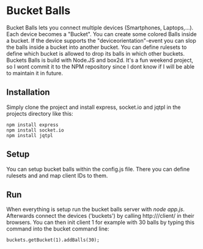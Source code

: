 # Bucket Balls

Bucket Balls lets you connect multiple devices (Smartphones, Laptops,...).
Each device becomes a "Bucket". You can create some colored Balls inside a bucket.
If the device supports the "deviceorientation"-event you can slop the balls inside a bucket
into another bucket. You can define rulesets to define which bucket is allowed to
drop its balls in which other buckets.
Buckets Balls is build with Node.JS and box2d. It's a fun weekend project,
so I wont commit it to the NPM repository since I dont know if I will be able
to maintain it in future.

## Installation

Simply clone the project and install express, socket.io and jqtpl in the projects directory
like this:

    npm install express
    npm install socket.io
    npm install jqtpl

## Setup

You can setup bucket balls within the config.js file. There you can define rulesets and
and map client IDs to them.

## Run

When everything is setup run the bucket balls server with _node app.js_.
Afterwards connect the devices ('buckets') by calling http://<host>/client/<clientID>
in their browsers.
You can then init client 1 for example with 30 balls by typing this command into the
bucket command line:

    buckets.getBucket(1).addBalls(30);

